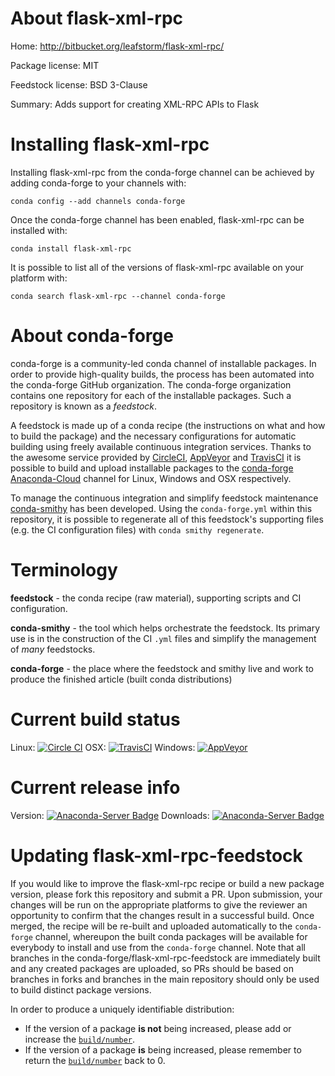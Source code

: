 About flask-xml-rpc
===================

Home: http://bitbucket.org/leafstorm/flask-xml-rpc/

Package license: MIT

Feedstock license: BSD 3-Clause

Summary: Adds support for creating XML-RPC APIs to Flask



Installing flask-xml-rpc
========================

Installing flask-xml-rpc from the conda-forge channel can be achieved by adding conda-forge to your channels with:

```
conda config --add channels conda-forge
```

Once the conda-forge channel has been enabled, flask-xml-rpc can be installed with:

```
conda install flask-xml-rpc
```

It is possible to list all of the versions of flask-xml-rpc available on your platform with:

```
conda search flask-xml-rpc --channel conda-forge
```


About conda-forge
=================

conda-forge is a community-led conda channel of installable packages.
In order to provide high-quality builds, the process has been automated into the
conda-forge GitHub organization. The conda-forge organization contains one repository
for each of the installable packages. Such a repository is known as a *feedstock*.

A feedstock is made up of a conda recipe (the instructions on what and how to build
the package) and the necessary configurations for automatic building using freely
available continuous integration services. Thanks to the awesome service provided by
[CircleCI](https://circleci.com/), [AppVeyor](http://www.appveyor.com/)
and [TravisCI](https://travis-ci.org/) it is possible to build and upload installable
packages to the [conda-forge](https://anaconda.org/conda-forge)
[Anaconda-Cloud](http://docs.anaconda.org/) channel for Linux, Windows and OSX respectively.

To manage the continuous integration and simplify feedstock maintenance
[conda-smithy](http://github.com/conda-forge/conda-smithy) has been developed.
Using the ``conda-forge.yml`` within this repository, it is possible to regenerate all of
this feedstock's supporting files (e.g. the CI configuration files) with ``conda smithy regenerate``.


Terminology
===========

**feedstock** - the conda recipe (raw material), supporting scripts and CI configuration.

**conda-smithy** - the tool which helps orchestrate the feedstock.
                   Its primary use is in the construction of the CI ``.yml`` files
                   and simplify the management of *many* feedstocks.

**conda-forge** - the place where the feedstock and smithy live and work to
                  produce the finished article (built conda distributions)

Current build status
====================

Linux: [![Circle CI](https://circleci.com/gh/conda-forge/flask-xml-rpc-feedstock.svg?style=shield)](https://circleci.com/gh/conda-forge/flask-xml-rpc-feedstock)
OSX: [![TravisCI](https://travis-ci.org/conda-forge/flask-xml-rpc-feedstock.svg?branch=master)](https://travis-ci.org/conda-forge/flask-xml-rpc-feedstock)
Windows: [![AppVeyor](https://ci.appveyor.com/api/projects/status/github/conda-forge/flask-xml-rpc-feedstock?svg=True)](https://ci.appveyor.com/project/conda-forge/flask-xml-rpc-feedstock/branch/master)

Current release info
====================
Version: [![Anaconda-Server Badge](https://anaconda.org/conda-forge/flask-xml-rpc/badges/version.svg)](https://anaconda.org/conda-forge/flask-xml-rpc)
Downloads: [![Anaconda-Server Badge](https://anaconda.org/conda-forge/flask-xml-rpc/badges/downloads.svg)](https://anaconda.org/conda-forge/flask-xml-rpc)


Updating flask-xml-rpc-feedstock
================================

If you would like to improve the flask-xml-rpc recipe or build a new
package version, please fork this repository and submit a PR. Upon submission,
your changes will be run on the appropriate platforms to give the reviewer an
opportunity to confirm that the changes result in a successful build. Once
merged, the recipe will be re-built and uploaded automatically to the
`conda-forge` channel, whereupon the built conda packages will be available for
everybody to install and use from the `conda-forge` channel.
Note that all branches in the conda-forge/flask-xml-rpc-feedstock are
immediately built and any created packages are uploaded, so PRs should be based
on branches in forks and branches in the main repository should only be used to
build distinct package versions.

In order to produce a uniquely identifiable distribution:
 * If the version of a package **is not** being increased, please add or increase
   the [``build/number``](http://conda.pydata.org/docs/building/meta-yaml.html#build-number-and-string).
 * If the version of a package **is** being increased, please remember to return
   the [``build/number``](http://conda.pydata.org/docs/building/meta-yaml.html#build-number-and-string)
   back to 0.
